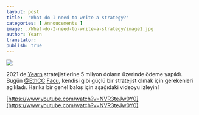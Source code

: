 ```yaml
---
layout: post
title:  "What do I need to write a strategy?"
categories: [ Annoucements ]
image: ./What-do-I-need-to-write-a-strategy/image1.jpg
author: Yearn
translator:
publish: true
---
```


![](image1.jpg) <br>

2021'de [Yearn](https://t.me/yearnupdates) stratejistlerine 5 milyon doların üzerinde ödeme yapıldı. Bugün [@EthCC](https://twitter.com/EthCC/) [Facu](https://t.me/fameal), kendisi gibi güçlü bir stratejist olmak için gerekenleri açıkladı. Harika bir genel bakış için aşağıdaki videoyu izleyin!

[https://www.youtube.com/watch?v=NVR3teJw0Y0](https://www.youtube.com/watch?v=NVR3teJw0Y0)
